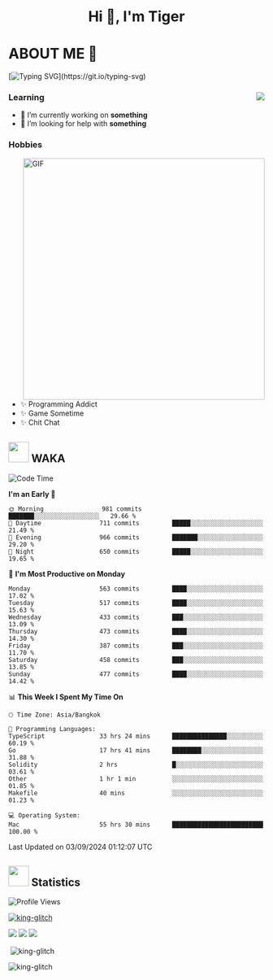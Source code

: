 <h1 align="center">Hi 👋, I'm Tiger</h1>




# ABOUT ME 💬

[![Typing SVG](https://readme-typing-svg.herokuapp.com?color=22F771&vCenter=true&lines=A+perssionate+developer+from+nowhere.)](https://git.io/typing-svg)

<div>
 <img align="right" src="https://spotify-github-profile.vercel.app/api/view?uid=12129734423&cover_image=false&theme=default&bar_color=22d016&bar_color_cover=true" />
 <h3>Learning</h3>
 
 <ul>
  <li>🔭 I’m currently working on <b>something</b></li>
  <li>🤝 I’m looking for help with <b>something</b></li>
 </ul>
 
</div>
<div>
 <h3>Hobbies</h3>
 <img align="right" height="475px"  alt="GIF" src="https://i.pinimg.com/originals/1f/b7/db/1fb7dbee557e5ed509f7517da8a84d58.gif" />
 <ul>
  <li>✨ Programming Addict</li>
  <li>✨ Game Sometime</li>
  <li>✨ Chit Chat</li>
 </ul>
 
</div>



## <img height="40" src="https://raw.githubusercontent.com/innng/innng/master/assets/kyubey.gif"/> WAKA

<!--START_SECTION:waka-->
![Code Time](http://img.shields.io/badge/Code%20Time-2%2C304%20hrs%2018%20mins-blue)

**I'm an Early 🐤** 

```text
🌞 Morning                981 commits         ███████░░░░░░░░░░░░░░░░░░   29.66 % 
🌆 Daytime                711 commits         █████░░░░░░░░░░░░░░░░░░░░   21.49 % 
🌃 Evening                966 commits         ███████░░░░░░░░░░░░░░░░░░   29.20 % 
🌙 Night                  650 commits         █████░░░░░░░░░░░░░░░░░░░░   19.65 % 
```
📅 **I'm Most Productive on Monday** 

```text
Monday                   563 commits         ████░░░░░░░░░░░░░░░░░░░░░   17.02 % 
Tuesday                  517 commits         ████░░░░░░░░░░░░░░░░░░░░░   15.63 % 
Wednesday                433 commits         ███░░░░░░░░░░░░░░░░░░░░░░   13.09 % 
Thursday                 473 commits         ████░░░░░░░░░░░░░░░░░░░░░   14.30 % 
Friday                   387 commits         ███░░░░░░░░░░░░░░░░░░░░░░   11.70 % 
Saturday                 458 commits         ███░░░░░░░░░░░░░░░░░░░░░░   13.85 % 
Sunday                   477 commits         ████░░░░░░░░░░░░░░░░░░░░░   14.42 % 
```


📊 **This Week I Spent My Time On** 

```text
🕑︎ Time Zone: Asia/Bangkok

💬 Programming Languages: 
TypeScript               33 hrs 24 mins      ███████████████░░░░░░░░░░   60.19 % 
Go                       17 hrs 41 mins      ████████░░░░░░░░░░░░░░░░░   31.88 % 
Solidity                 2 hrs               █░░░░░░░░░░░░░░░░░░░░░░░░   03.61 % 
Other                    1 hr 1 min          ░░░░░░░░░░░░░░░░░░░░░░░░░   01.85 % 
Makefile                 40 mins             ░░░░░░░░░░░░░░░░░░░░░░░░░   01.23 % 

💻 Operating System: 
Mac                      55 hrs 30 mins      █████████████████████████   100.00 % 
```


 Last Updated on 03/09/2024 01:12:07 UTC
<!--END_SECTION:waka-->
## <img height="40" src="https://raw.githubusercontent.com/innng/innng/master/assets/kyubey.gif"/> Statistics
![Profile Views](https://komarev.com/ghpvc/?username=king-glitch)  

<p align="left"> 
 <a href="https://github.com/ryo-ma/github-profile-trophy">
  <img src="https://github-profile-trophy.vercel.app/?username=king-glitch&theme=dracula" alt="king-glitch" />
 </a> </p>

![](https://github-profile-summary-cards.vercel.app/api/cards/profile-details?username=king-glitch&theme=dracula)
![](https://github-profile-summary-cards.vercel.app/api/cards/stats?username=king-glitch&theme=dracula) 
![](https://github-profile-summary-cards.vercel.app/api/cards/productive-time?username=king-glitch&theme=dracula)


<p>&nbsp;<img align="center" src="https://github-readme-stats.vercel.app/api?username=king-glitch&theme=dracula" alt="king-glitch" /></p>

<p><img align="center" src="https://github-readme-streak-stats.herokuapp.com/?user=king-glitch&theme=dracula" alt="king-glitch" /></p>
